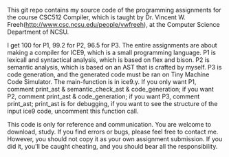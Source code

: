 This git repo contains my source code of the programming assignments for the course CSC512 Compiler, which is taught by Dr. Vincent W. Freeh(http://www.csc.ncsu.edu/people/vwfreeh), at the Computer Science Department of NCSU.

I get 100 for P1, 99.2 for P2, 96.5 for P3. 
The entire assignments are about making a compiler for ICE9, which is a small programming language.
P1 is lexicall and syntactical analysis, which is based on flex and bison.
P2 is semantic analysis, which is based on an AST that is crafted by myself.
P3 is code generation, and the generated code must be ran on Tiny Machine Code Simulator. 
The main-function is in ice9.y. If you only want P1, comment print_ast & semantic_check_ast & code_generation; if you want P2, comment print_ast & code_generation; if you want P3, comment print_ast; print_ast is for debugging, if you want to see the structure of the input ice9 code, uncomment this function call. 

This code is only for reference and communication. You are welcome to download, study. If you find errors or bugs, please feel free to contact me. However, you should not copy it as your own assignment submission. If you did it, you'll be caught cheating, and you should bear all the responsibility.
